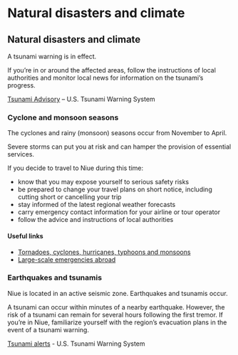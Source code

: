 # Natural disasters and climate

## Natural disasters and climate

A tsunami warning is in effect.

If you’re in or around the affected areas, follow the instructions of local authorities and monitor local news for information on the tsunami’s progress.

[Tsunami Advisory](http://www.tsunami.gov/) – U.S. Tsunami Warning System

### Cyclone and monsoon seasons

The cyclones and rainy (monsoon) seasons occur from November to April.

Severe storms can put you at risk and can hamper the provision of essential services.

If you decide to travel to Niue during this time:

* know that you may expose yourself to serious safety risks
* be prepared to change your travel plans on short notice, including cutting short or cancelling your trip
* stay informed of the latest regional weather forecasts
* carry emergency contact information for your airline or tour operator
* follow the advice and instructions of local authorities

#### Useful links

* [Tornadoes, cyclones, hurricanes, typhoons and monsoons](https://travel.gc.ca/travelling/health-safety/hurricanes-typhoons-cyclones-monsoons)
* [Large-scale emergencies abroad](https://travel.gc.ca/assistance/emergency-info/large-scale-emergencies-abroad)

### Earthquakes and tsunamis

Niue is located in an active seismic zone. Earthquakes and tsunamis occur.

A tsunami can occur within minutes of a nearby earthquake. However, the risk of a tsunami can remain for several hours following the first tremor. If you’re in Niue, familiarize yourself with the region’s evacuation plans in the event of a tsunami warning.

[Tsunami alerts](https://www.tsunami.gov/) - U.S. Tsunami Warning System